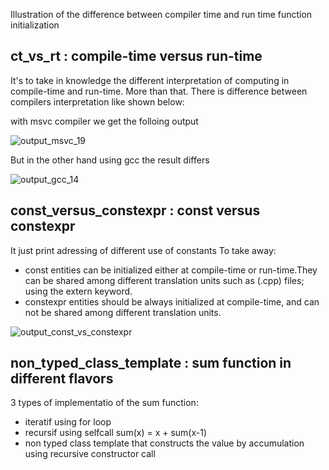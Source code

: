 Illustration of the difference between compiler time and run time function initialization

## ct_vs_rt : compile-time versus run-time 
It's to take in knowledge the different interpretation of computing in compile-time and run-time. More than that. There is difference between compilers interpretation like shown below:

with msvc compiler we get the folloing output 

![output_msvc_19](https://github.com/user-attachments/assets/968c3f4c-e6b4-4571-be78-a4ba2a43ff87) 

But in the other hand using gcc the result differs 

![output_gcc_14](https://github.com/user-attachments/assets/2a3cf763-a0bd-496f-991b-81edf0e90822)


## const_versus_constexpr : const versus constexpr 
It just print adressing of different use of constants
To take away:
- const entities can be initialized either at compile-time or run-time.They can be shared among different translation units such as (.cpp) files; using the extern keyword.
- constexpr entities should be always initialized at compile-time, and can not be shared among different translation units.

![output_const_vs_constexpr](https://github.com/user-attachments/assets/016863bb-dd1e-44c3-8c8b-e1a72a572e85)

## non_typed_class_template : sum function in different flavors
3 types of implementatio of the sum function:
- iteratif using for loop
- recursif using selfcall sum(x) = x + sum(x-1) 
- non typed class template that constructs the value by accumulation using recursive constructor call